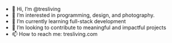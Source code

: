 - 👋 Hi, I’m @tresliving
- 👀 I’m interested in programming, design, and photography.
- 🌱 I’m currently learning full-stack development
- 💞️ I’m looking to contribute to meaningful and impactful projects
- 📫 How to reach me: tresliving.com

<!---
tresliving/tresliving is a ✨ special ✨ repository because its `README.md` (this file) appears on your GitHub profile.
You can click the Preview link to take a look at your changes.
--->
